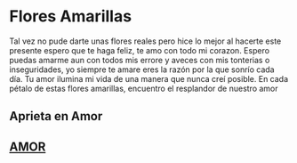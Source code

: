 ﻿# Flores Amarillas

Tal vez no pude darte unas flores reales pero hice lo mejor al hacerte este presente espero que te haga feliz, te amo con todo mi corazon. Espero puedas amarme aun con todos mis errore y aveces con mis tonterias o inseguridades, yo siempre te amare eres la razón por la que sonrío cada día. Tu amor ilumina mi vida de una manera que nunca creí posible. 
En cada pétalo de estas flores amarillas, encuentro el resplandor de nuestro amor

## Aprieta en Amor

## [AMOR](https://edu5975.github.io/flores-amarillas/)
